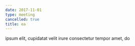 ```yaml
---
date: 2017-11-01
type: meeting
cancelled: true
title: ea
---
```

ipsum elit, cupidatat velit irure consectetur tempor amet, do